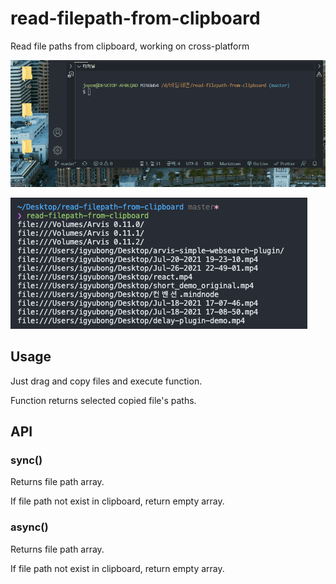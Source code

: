 # read-filepath-from-clipboard

Read file paths from clipboard, working on cross-platform

![demo1](./media/demo.gif)

![demo2](./media/demo.png)

## Usage

Just drag and copy files and execute function.

Function returns selected copied file's paths.

## API

### sync()

Returns file path array.

If file path not exist in clipboard, return empty array.

### async()

Returns file path array.

If file path not exist in clipboard, return empty array.
